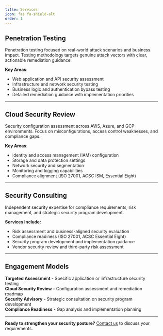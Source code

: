 ```yaml
---
title: Services
icon: fas fa-shield-alt
order: 1
---
```


## Penetration Testing
  
Penetration testing focused on real-world attack scenarios and business impact. Testing methodology targets genuine attack vectors with clear, actionable remediation guidance.

**Key Areas:**
- Web application and API security assessment
- Infrastructure and network security testing
- Business logic and authentication bypass testing
- Detailed remediation guidance with implementation priorities

---

## Cloud Security Review

Security configuration assessment across AWS, Azure, and GCP environments. Focus on misconfigurations, access control weaknesses, and compliance gaps.

**Key Areas:**
- Identity and access management (IAM) configuration
- Storage and data protection settings
- Network security and segmentation
- Monitoring and logging capabilities
- Compliance alignment (ISO 27001, ACSC ISM, Essential Eight)

---

## Security Consulting

Independent security expertise for compliance requirements, risk management, and strategic security program development.

**Services Include:**
- Risk assessment and business-aligned security evaluation
- Compliance readiness (ISO 27001, ACSC Essential Eight)
- Security program development and implementation guidance
- Vendor security review and third-party risk assessment

---

## Engagement Models

**Targeted Assessment** - Specific application or infrastructure security testing  
**Cloud Security Review** - Configuration assessment and remediation roadmap  
**Security Advisory** - Strategic consultation on security program development  
**Compliance Readiness** - Gap analysis and implementation planning

---

**Ready to strengthen your security posture?** [Contact us](/contact/) to discuss your requirements.
